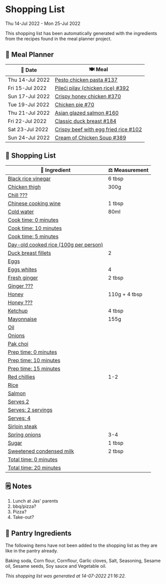 # Shopping List

Thu 14-Jul 2022 - Mon 25-Jul 2022

This shopping list has been automatically generated with the ingredients from the recipes found in the meal planner project.

## 📅 Meal Planner

|📅 Date| 🍽️ Meal|
|----|----|
|Thu 14-Jul 2022|[Pesto chicken pasta #137](https://github.com/jcallaghan/The-Cookbook/issues/137)|
|Fri 15-Jul 2022|[Pileći pilav (chicken rice) #392](https://github.com/jcallaghan/The-Cookbook/issues/392)|
|Sun 17-Jul 2022|[Crispy honey chicken #370](https://github.com/jcallaghan/The-Cookbook/issues/370)|
|Tue 19-Jul 2022|[Chicken pie #70](https://github.com/jcallaghan/The-Cookbook/issues/70)|
|Thu 21-Jul 2022|[Asian glazed salmon #160](https://github.com/jcallaghan/The-Cookbook/issues/160)|
|Fri 22-Jul 2022|[Classic duck breast #184](https://github.com/jcallaghan/The-Cookbook/issues/184)|
|Sat 23-Jul 2022|[Crispy beef with egg fried rice #102](https://github.com/jcallaghan/The-Cookbook/issues/102)|
|Sun 24-Jul 2022|[Cream of Chicken Soup #389](https://github.com/jcallaghan/The-Cookbook/issues/389)|

## 🛒 Shopping List

| 🍌 Ingredient| ⚖️ Measurement|
|----------|-----------|
|[Black rice vinegar](https://www.sainsburys.co.uk/gol-ui/SearchResults/Black%20rice%20vinegar)|6 tbsp|
|[Chicken thigh](https://www.sainsburys.co.uk/gol-ui/SearchResults/Chicken%20thigh)|300g|
|[Chill ???](https://www.sainsburys.co.uk/gol-ui/SearchResults/Chill%20???)||
|[Chinese cooking wine](https://www.sainsburys.co.uk/gol-ui/SearchResults/Chinese%20cooking%20wine)|1 tbsp|
|[Cold water](https://www.sainsburys.co.uk/gol-ui/SearchResults/Cold%20water)|80ml|
|[Cook time: 0 minutes](https://www.sainsburys.co.uk/gol-ui/SearchResults/Cook%20time:%200%20minutes)||
|[Cook time: 10 minutes](https://www.sainsburys.co.uk/gol-ui/SearchResults/Cook%20time:%2010%20minutes)||
|[Cook time: 5 minutes](https://www.sainsburys.co.uk/gol-ui/SearchResults/Cook%20time:%205%20minutes)||
|[Day-old cooked rice (100g per person)](https://www.sainsburys.co.uk/gol-ui/SearchResults/Day-old%20cooked%20rice%20(100g%20per%20person))||
|[Duck breast fillets](https://www.sainsburys.co.uk/gol-ui/SearchResults/Duck%20breast%20fillets)|2|
|[Eggs](https://www.sainsburys.co.uk/gol-ui/SearchResults/Eggs)||
|[Eggs whites](https://www.sainsburys.co.uk/gol-ui/SearchResults/Eggs%20whites)|4|
|[Fresh ginger](https://www.sainsburys.co.uk/gol-ui/SearchResults/Fresh%20ginger)|2 tbsp|
|[Ginger ???](https://www.sainsburys.co.uk/gol-ui/SearchResults/Ginger%20???)||
|[Honey](https://www.sainsburys.co.uk/gol-ui/SearchResults/Honey)|110g + 4 tbsp|
|[Honey ???](https://www.sainsburys.co.uk/gol-ui/SearchResults/Honey%20???)||
|[Ketchup](https://www.sainsburys.co.uk/gol-ui/SearchResults/Ketchup)|4 tbsp|
|[Mayonnaise](https://www.sainsburys.co.uk/gol-ui/SearchResults/Mayonnaise)|155g|
|[Oil](https://www.sainsburys.co.uk/gol-ui/SearchResults/Oil)||
|[Onions](https://www.sainsburys.co.uk/gol-ui/SearchResults/Onions)||
|[Pak choi](https://www.sainsburys.co.uk/gol-ui/SearchResults/Pak%20choi)||
|[Prep time: 0 minutes](https://www.sainsburys.co.uk/gol-ui/SearchResults/Prep%20time:%200%20minutes)||
|[Prep time: 10 minutes](https://www.sainsburys.co.uk/gol-ui/SearchResults/Prep%20time:%2010%20minutes)||
|[Prep time: 15 minutes](https://www.sainsburys.co.uk/gol-ui/SearchResults/Prep%20time:%2015%20minutes)||
|[Red chillies](https://www.sainsburys.co.uk/gol-ui/SearchResults/Red%20chillies)|1-2|
|[Rice](https://www.sainsburys.co.uk/gol-ui/SearchResults/Rice)||
|[Salmon](https://www.sainsburys.co.uk/gol-ui/SearchResults/Salmon)||
|[Serves 2](https://www.sainsburys.co.uk/gol-ui/SearchResults/Serves%202)||
|[Serves: 2 servings](https://www.sainsburys.co.uk/gol-ui/SearchResults/Serves:%202%20servings)||
|[Serves: 4](https://www.sainsburys.co.uk/gol-ui/SearchResults/Serves:%204)||
|[Sirloin steak](https://www.sainsburys.co.uk/gol-ui/SearchResults/Sirloin%20steak)||
|[Spring onions](https://www.sainsburys.co.uk/gol-ui/SearchResults/Spring%20onions)|3-4|
|[Sugar](https://www.sainsburys.co.uk/gol-ui/SearchResults/Sugar)|1 tbsp|
|[Sweetened condensed milk](https://www.sainsburys.co.uk/gol-ui/SearchResults/Sweetened%20condensed%20milk)|2 tbsp|
|[Total time: 0 minutes](https://www.sainsburys.co.uk/gol-ui/SearchResults/Total%20time:%200%20minutes)||
|[Total time: 20 minutes](https://www.sainsburys.co.uk/gol-ui/SearchResults/Total%20time:%2020%20minutes)||

## 🗒️ Notes

1. Lunch at Jas' parents
1. bbq/pizza?
1. Pizza?
1. Take-out?

## 🏪 Pantry Ingredients

The following items have not been added to the shopping list as they are like in the pantry already.

Baking soda, Corn flour, Cornflour, Garlic cloves, Salt, Seasoning, Sesame oil, Sesame seeds, Soy sauce and Vegetable oil.


_This shopping list was generated at 14-07-2022 21:16:22._